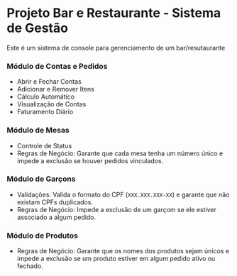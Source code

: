 # Projeto Bar e Restaurante - Sistema de Gestão

Este é um sistema de console para gerenciamento de um bar/resutaurante

### Módulo de Contas e Pedidos
- Abrir e Fechar Contas
- Adicionar e Remover Itens
- Cálculo Automático
- Visualização de Contas
- Faturamento Diário

### Módulo de Mesas
- Controle de Status
- Regras de Negócio: Garante que cada mesa tenha um número único e impede a exclusão se houver pedidos vinculados.

### Módulo de Garçons
- Validações: Valida o formato do CPF (`XXX.XXX.XXX-XX`) e garante que não existam CPFs duplicados.
- Regras de Negócio: Impede a exclusão de um garçom se ele estiver associado a algum pedido.

### Módulo de Produtos
- Regras de Negócio: Garante que os nomes dos produtos sejam únicos e impede a exclusão se um produto estiver em algum pedido ativo ou fechado.
